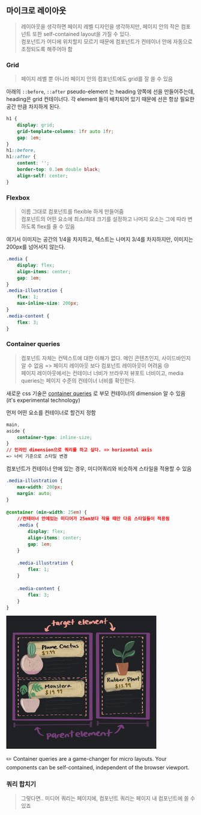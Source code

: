 ## 마이크로 레이아웃

> 레이아웃을 생각하면 페이지 레벨 디자인을 생각하지만, 페이지 안의 작은 컴포넌트 또한 self-contained layout을 가질 수 있다.\
> 컴포넌트가 어디에 위치할지 모르기 때문에 컴포넌트가 컨테이너 안에 자동으로 조정되도록 해주어야 함

### Grid

> 페이지 레벨 뿐 아니라 페이지 안의 컴포넌트에도 grid를 잘 쓸 수 있음

아래의 `::before`, `::after` pseudo-element 는 heading 양쪽에 선을 만들어주는데, heading은 grid 컨테이너다. 각 element 들이 배치되어 있기 때문에 선은 항상 필요한 공간 만큼 차지하게 된다.

```css
h1 {
	display: grid;
	grid-template-columns: 1fr auto 1fr;
	gap: 1em;
}
h1::before,
h1::after {
	content: '';
	border-top: 0.1em double black;
	align-self: center;
}
```

### Flexbox

> 이름 그대로 컴포넌트를 flexible 하게 만들어줌\
> 컴포넌트의 어떤 요소에 최소/최대 크기를 설정하고 나머지 요소는 그에 따라 변하도록 flex를 줄 수 있음

여기서 이미지는 공간의 1/4을 차지하고, 텍스트는 나머지 3/4를 차지하지만, 이미지는 200px를 넘어서지 않는다.

```css
.media {
	display: flex;
	align-items: center;
	gap: 1em;
}
.media-illustration {
	flex: 1;
	max-inline-size: 200px;
}
.media-content {
	flex: 3;
}
```

### Container queries

> 컴포넌트 자체는 컨텍스트에 대한 이해가 없다. 메인 콘텐츠인지, 사이드바인지 알 수 없음 => 페이지 레이아웃 보다 컴포넌트 레이아웃이 어려움 😢\
> 페이지 레이아웃에서는 컨테이너 너비가 브라우저 뷰포트 너비이고, media queries는 페이지 수준의 컨테이너 너비를 확인한다.

새로운 css 기술은 [container queries](https://developer.mozilla.org/en-US/docs/Web/CSS/CSS_Container_Queries)
로 부모 컨테이너의 dimension 알 수 있음 (it's experimental technology)

먼저 어떤 요소를 컨테이너로 할건지 정함

```css
main,
aside {
    container-type: inline-size;
}
// 인라인 dimension으로 쿼리를 하고 싶다. => horizontal axis
=> 너비 기준으로 스타일 변경
```

컴포넌트가 컨테이너 안에 있는 경우, 미디어쿼리와 비슷하게 스타일을 적용할 수 있음

```css
.media-illustration {
	max-width: 200px;
	margin: auto;
}

@container (min-width: 25em) {
	//컨테이너 안에있는 미디어가 25em보다 작을 때만 다음 스타일들이 적용됨
	.media {
		display: flex;
		align-items: center;
		gap: 1em;
	}

	.media-illustration {
		flex: 1;
	}

	.media-content {
		flex: 3;
	}
}
```

<img src="../images/005_@container.png" width="400">

✏️ Container queries are a game-changer for micro layouts. Your components can be self-contained, independent of the browser viewport.

### 쿼리 합치기

> 그렇다면.. 미디어 쿼리는 페이지에, 컴포넌트 쿼리는 페이지 내 컴포넌트에 쓸 수 있죠
